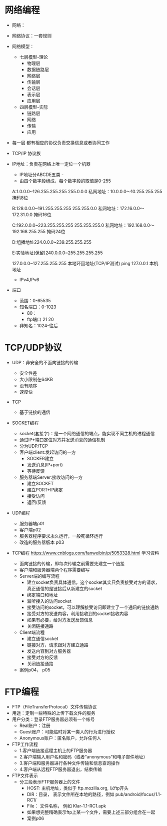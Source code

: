 # 网络编程
- 网络：
- 网络协议：一套规则
- 网络模型：
    - 七层模型-理论
        - 物理层
        - 数据链路层
        - 网络层
        - 传输层
        - 会话层
        - 表示层
        - 应用层
    - 四层模型-实际
        - 链路层    
        - 网络
        - 传输
        - 应用
- 每一层 都有相应的协议负责交换信息或者协同工作
- TCP/IP 协议族 
- IP地址：负责在网络上唯一定位一个机器
    - IP地址分ABCDE五类 -        
    - 由四个数字段组成，每个数字段的取值是0-255
 
    A:1.0.0.0~126.255.255.255     255.0.0.0
    私网地址：10.0.0.0～10.255.255.255 掩码8位 
    
    B:128.0.0.0~191.255.255.255   255.255.0.0
    私网地址：172.16.0.0～172.31.0.0 掩码16位 
    
    C:192.0.0.0~223.255.255.255   255.255.255.0
    私网地址：192.168.0.0～192.168.255.255 掩码24位
     
    D:组播地址224.0.0.0~239.255.255.255   
 
    E:实验地址(保留)240.0.0.0~255.255.255.255
    
    127.0.0.0~127.255.255.255 本地环回地址(TCP/IP测试)
    ping 127.0.0.1 本机地址
    
    - IPv4,IPv6
            
- 端口
    - 范围：0-65535
    - 知名端口：0-1023
        - 80： 
        - ftp端口   21 20             
    - 非知名：1024-往后            
# TCP/UDP协议
- UDP：非安全的不面向链接的传输
    - 安全性差
    - 大小限制在64KB
    - 没有顺序
    - 速度快
- TCP
    - 基于链接的通信

- SOCKET编程        
    - socket(套接字)：是一个网络通信的端点，能实现不同主机的进程通信
    - 通过IP+端口定位对方并发送消息的通信机制
    - 分为UDP/TCP
    - 客户端client:发起访问的一方
        - SOCKER建立
        - 发送消息(IP+port)
        - 等待反馈
    - 服务器端Server:接收访问的一方
        - 建立SOCKET
        - 建立PORT+IP绑定
        - 接受访问
        - 返回/反馈
- UDP编程    
    - 服务器端p01
    - 客户端p02
    - 服务器程序要求永久运行，一般死循环运行
    - 改造的服务器版本 p03
- TCP编程  https://www.cnblogs.com/fanweibin/p/5053328.html 学习资料
    - 面向链接的传输，即每次传输之前需要先建立一个链接
    - 客户端和服务器端两个程序需要编写
    - Server端的编写流程
        - 建立socket负责具体通信，这个socket其实只负责接受对方的请求，真正通信的是链接后从新建立的socket
        - 绑定端口和地址
        - 监听接入的访问socket
        - 接受访问的socket，可以理解接受访问即建立了一个通讯的链接通路
        - 接受对方的发送内容，利用接收到的socket接收内容
        - 如果有必要，给对方发送反馈信息
        - 关闭链接通路
    - Client端流程
        - 建立通信socket
        - 链接对方，请求跟对方建立通路
        - 发送内容到对方服务器
        - 接受对方的反馈
        - 关闭链接通路
     - 案例p04， p05   
     
# FTP编程
- FTP（FileTransferProtocal）文件传输协议
- 用途：定制一些特殊的上传下载文件的服务
- 用户分类：登录FTP服务器必须有一个帐号
    - Real账户：注册
    - Guest账户：可能临时对某一类人的行为进行授权
    - Anonymous账户：匿名账户，允许任何人
- FTP工作流程
    - 1.客户端链接远程主机上的FTP服务器
    - 2.客户端输入用户名和密码（或者“anonymous”和电子邮件地址）
    - 3.客户端和服务器进行各种文件传输和信息查询操作
    - 4.客户端从远程FTP服务器退出，结束传输
- FTP文件表示
    - 分三段表示FTP服务器上的文件
        - HOST: 主机地址，类似于 ftp.mozilla.org, 以ftp开头
        - DIR：目录， 表示文件所在本地的路径，例如 pub/android/focus/1.1-RC1/
        - File： 文件名称， 例如 Klar-1.1-RC1.apk
        - 如果想完整精确表示ftp上某一个文件，需要上述三部分组合在一起
        - 案例p06
  

              